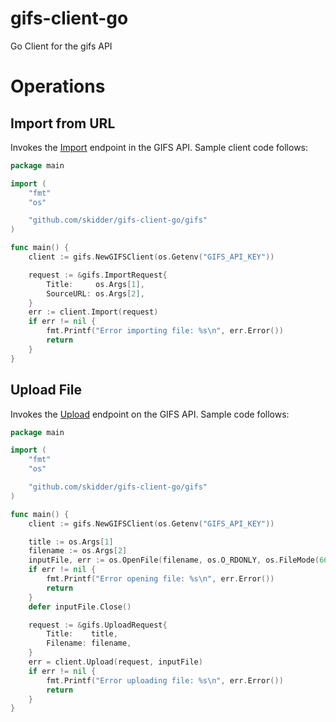 # gifs-client-go
Go Client for the gifs API

# Operations

## Import from URL
Invokes the [Import](http://docs.gifs.com/docs/mediaimport) endpoint in the GIFS API.  Sample client code follows:

```go
package main

import (
	"fmt"
	"os"

	"github.com/skidder/gifs-client-go/gifs"
)

func main() {
	client := gifs.NewGIFSClient(os.Getenv("GIFS_API_KEY"))

	request := &gifs.ImportRequest{
		Title:     os.Args[1],
		SourceURL: os.Args[2],
	}
	err := client.Import(request)
	if err != nil {
		fmt.Printf("Error importing file: %s\n", err.Error())
		return
	}
}
```


## Upload File
Invokes the [Upload](http://docs.gifs.com/docs/mediaupload) endpoint on the GIFS API.  Sample code follows:

```go
package main

import (
	"fmt"
	"os"

	"github.com/skidder/gifs-client-go/gifs"
)

func main() {
	client := gifs.NewGIFSClient(os.Getenv("GIFS_API_KEY"))

	title := os.Args[1]
	filename := os.Args[2]
	inputFile, err := os.OpenFile(filename, os.O_RDONLY, os.FileMode(666))
	if err != nil {
		fmt.Printf("Error opening file: %s\n", err.Error())
		return
	}
	defer inputFile.Close()

	request := &gifs.UploadRequest{
		Title:    title,
		Filename: filename,
	}
	err = client.Upload(request, inputFile)
	if err != nil {
		fmt.Printf("Error uploading file: %s\n", err.Error())
		return
	}
}
```
